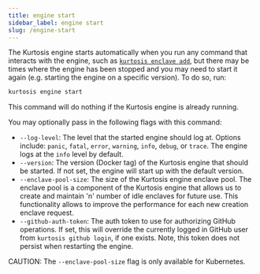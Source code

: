```yaml
---
title: engine start
sidebar_label: engine start
slug: /engine-start
---
```


The Kurtosis engine starts automatically when you run any command that interacts with the engine, such as [`kurtosis enclave add`](./enclave-add.md), but there may be times where the engine has been stopped and you may need to start it again (e.g. starting the engine on a specific version). To do so, run:

```bash
kurtosis engine start
```
This command will do nothing if the Kurtosis engine is already running.

You may optionally pass in the following flags with this command:
* `--log-level`: The level that the started engine should log at. Options include: `panic`, `fatal`, `error`, `warning`, `info`, `debug`, or `trace`. The engine logs at the `info` level by default.
* `--version`: The version (Docker tag) of the Kurtosis engine that should be started. If not set, the engine will start up with the default version.
* `--enclave-pool-size`: The size of the Kurtosis engine enclave pool. The enclave pool is a component of the Kurtosis engine that allows us to create and maintain 'n' number of idle enclaves for future use. This functionality allows to improve the performance for each new creation enclave request.
* `--github-auth-token`: The auth token to use for authorizing GitHub operations. If set, this will override the currently logged in GitHub user from `kurtosis github login`, if one exists. Note, this token does not persist when restarting the engine.

CAUTION: The `--enclave-pool-size` flag is only available for Kubernetes.